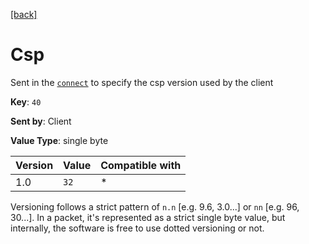 [[back]](../CSP.md#header-keys)
# Csp
Sent in the [`connect`](./method.md#connect) to specify the csp version used by the client

**Key**: `40`

**Sent by**: Client

**Value Type**: single byte

 Version   |Value | Compatible with
-----------|------|-----------------
 1.0       | `32` | *

Versioning follows a strict pattern of `n.n` [e.g. 9.6, 3.0...] or `nn` [e.g. 96, 30...]. In a packet, it's represented as a strict single byte value, but internally, the software is free to use dotted versioning or not. 